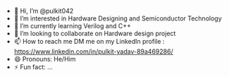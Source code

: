 - 👋 Hi, I’m @pulkit042
- 👀 I’m interested in Hardware Designing and Semiconductor Technology
- 🌱 I’m currently learning Verilog and C++
- 💞️ I’m looking to collaborate on Hardware design project
- 📫 How to reach me DM me on my LinkedIn profile : https://www.linkedin.com/in/pulkit-yadav-89a469286/
- 😄 Pronouns: He/Him
- ⚡ Fun fact: ...

<!---
pulkit042/pulkit042 is a ✨ special ✨ repository because its `README.md` (this file) appears on your GitHub profile.
You can click the Preview link to take a look at your changes.
--->

